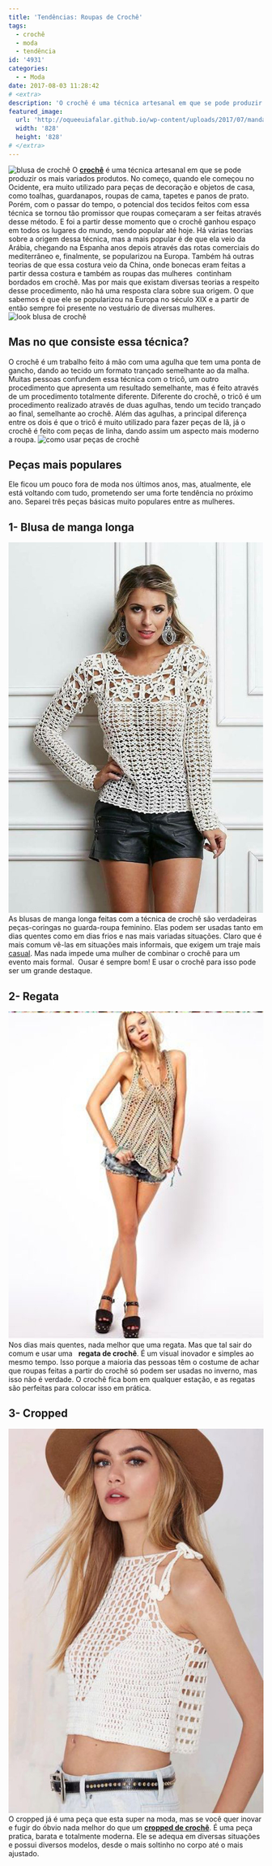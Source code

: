 ```yaml
---
title: 'Tendências: Roupas de Crochê'
tags:
  - crochê
  - moda
  - tendência
id: '4931'
categories:
  - - Moda
date: 2017-08-03 11:28:42
# <extra>
description: 'O crochê é uma técnica artesanal em que se pode produzir os mais variados produtos. No começo, quando ele começou no Ocidente, era muito utilizado para peças de decoração e objetos de casa, como toalhas, guardanapos, roupas de cama, tapetes e panos de prato. Porém, com o passar do tempo, o potencial dos tecidos feitos com essa técnica se tornou tão promissor que roupas começaram a ser feitas através desse método. E foi a partir desse momento que o crochê ganhou espaço em todos os lugares do mundo, sendo popular até hoje. Há várias teorias sobre a origem dessa técnica, mas a mais popular é de que ela veio da Arábia, chegando na Espanha anos depois através das rotas comerciais do mediterrâneo e, finalmente, se popularizou na Europa. Também há outras teorias de que essa costura veio da China, onde &hellip;'
featured_image: 
  url: 'http://oqueeuiafalar.github.io/wp-content/uploads/2017/07/manda-comprida-croche.jpg'
  width: '828'
  height: '828'
# </extra>
---
```


![blusa de crochê](/wp-content/uploads/2017/07/como-usar-roupa-de-crochê.jpg) O [**crochê**](http://uppermag.com/blusas-de-croche-mais-de-100-modelos-para-voce-se-inspirar/) é uma técnica artesanal em que se pode produzir os mais variados produtos. No começo, quando ele começou no Ocidente, era muito utilizado para peças de decoração e objetos de casa, como toalhas, guardanapos, roupas de cama, tapetes e panos de prato. Porém, com o passar do tempo, o potencial dos tecidos feitos com essa técnica se tornou tão promissor que roupas começaram a ser feitas através desse método. E foi a partir desse momento que o crochê ganhou espaço em todos os lugares do mundo, sendo popular até hoje. Há várias teorias sobre a origem dessa técnica, mas a mais popular é de que ela veio da Arábia, chegando na Espanha anos depois através das rotas comerciais do mediterrâneo e, finalmente, se popularizou na Europa. Também há outras teorias de que essa costura veio da China, onde bonecas eram feitas a partir dessa costura e também as roupas das mulheres  continham bordados em crochê. Mas por mais que existam diversas teorias a respeito desse procedimento, não há uma resposta clara sobre sua origem. O que sabemos é que ele se popularizou na Europa no século XIX e a partir de então sempre foi presente no vestuário de diversas mulheres. ![look blusa de crochê](/wp-content/uploads/2017/07/blusa-de-crochê-como-usar.jpg)

## Mas no que consiste essa técnica?

O crochê é um trabalho feito á mão com uma agulha que tem uma ponta de gancho, dando ao tecido um formato trançado semelhante ao da malha. Muitas pessoas confundem essa técnica com o tricô, um outro procedimento que apresenta um resultado semelhante, mas é feito através de um procedimento totalmente diferente. Diferente do crochê, o tricô é um procedimento realizado através de duas agulhas, tendo um tecido trançado ao final, semelhante ao crochê. Além das agulhas, a principal diferença entre os dois é que o tricô é muito utilizado para fazer peças de lã, já o crochê é feito com peças de linha, dando assim um aspecto mais moderno a roupa. ![como usar peças de crochê](/wp-content/uploads/2017/07/look-com-blusa-de-crochê.jpg)

## Peças mais populares

Ele ficou um pouco fora de moda nos últimos anos, mas, atualmente, ele está voltando com tudo, prometendo ser uma forte tendência no próximo ano. Separei três peças básicas muito populares entre as mulheres.

## 1- Blusa de manga longa

![como usar peças de crochê](/wp-content/uploads/2017/07/manda-comprida-croche.jpg) As blusas de manga longa feitas com a técnica de crochê são verdadeiras peças-coringas no guarda-roupa feminino. Elas podem ser usadas tanto em dias quentes como em dias frios e nas mais variadas situações. Claro que é mais comum vê-las em situações mais informais, que exigem um traje mais [casual](http://uppermag.com/estilo-casual-feminino-diversas-inspiracoes-para-o-seu-dia-a-dia/). Mas nada impede uma mulher de combinar o crochê para um evento mais formal.  Ousar é sempre bom! E usar o crochê para isso pode ser um grande destaque.

## 2- Regata

![look com regata de crochê ](/wp-content/uploads/2017/07/regata-croche.jpg) Nos dias mais quentes, nada melhor que uma regata. Mas que tal sair do comum e usar uma   **regata de crochê**. É um visual inovador e simples ao mesmo tempo. Isso porque a maioria das pessoas têm o costume de achar que roupas feitas a partir do crochê só podem ser usadas no inverno, mas isso não é verdade. O crochê fica bom em qualquer estação, e as regatas são perfeitas para colocar isso em prática.

## 3- Cropped

![como usar blusa de crochê ](/wp-content/uploads/2017/07/como-usar-cropped.jpg) O cropped já é uma peça que esta super na moda, mas se você quer inovar e fugir do óbvio nada melhor do que um [**cropped de crochê**](http://uppermag.com/cropped-de-croche-lindos-modelos-e-dicas-de-looks). É uma peça pratica, barata e totalmente moderna. Ele se adequa em diversas situações e possui diversos modelos, desde o mais soltinho no corpo até o mais ajustado.
